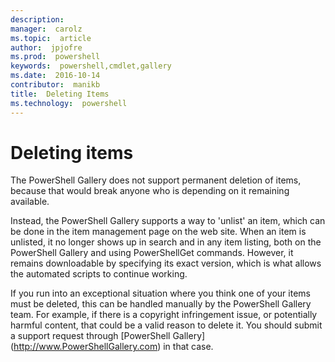 ```yaml
---
description:  
manager:  carolz
ms.topic:  article
author:  jpjofre
ms.prod:  powershell
keywords:  powershell,cmdlet,gallery
ms.date:  2016-10-14
contributor:  manikb
title:  Deleting Items
ms.technology:  powershell
---
```



# Deleting items

The PowerShell Gallery does not support permanent deletion of items, because that would break anyone who is depending on it remaining available.

Instead, the PowerShell Gallery supports a way to 'unlist' an item, which can be done in the item management page on the web site. 
When an item is unlisted, it no longer shows up in search and in any item listing, both on the PowerShell Gallery and using PowerShellGet commands. 
However, it remains downloadable by specifying its exact version, which is what allows the automated scripts to continue working.

If you run into an exceptional situation where you think one of your items must be deleted, this can be handled manually by the PowerShell Gallery team. 
For example, if there is a copyright infringement issue, or potentially harmful content, that could be a valid reason to delete it. 
You should submit a support request through [PowerShell Gallery] (http://www.PowerShellGallery.com) in that case.

